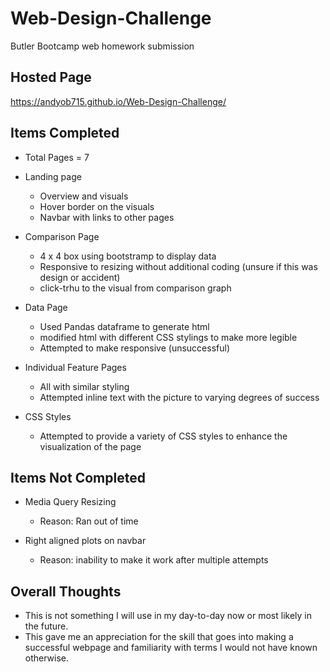 # Web-Design-Challenge
Butler Bootcamp web homework submission

## Hosted Page

https://andyob715.github.io/Web-Design-Challenge/

## Items Completed

* Total Pages = 7

* Landing page
    * Overview and visuals
    * Hover border on the visuals
    * Navbar with links to other pages

* Comparison Page
    * 4 x 4 box using bootstramp to display data
    * Responsive to resizing without additional coding (unsure if this was design or accident)
    * click-trhu to the visual from comparison graph

* Data Page
    * Used Pandas dataframe to generate html
    * modified html with different CSS stylings to make more legible
    * Attempted to make responsive (unsuccessful)

* Individual Feature Pages
    * All with similar styling
    * Attempted inline text with the picture to varying degrees of success

* CSS Styles
    * Attempted to provide a variety of CSS styles to enhance the visualization of the page

## Items Not Completed

* Media Query Resizing
    * Reason: Ran out of time

* Right aligned plots on navbar
    * Reason: inability to make it work after multiple attempts


## Overall Thoughts

* This is not something I will use in my day-to-day now or most likely in the future.
* This gave me an appreciation for the skill that goes into making a successful webpage and familiarity with terms I would not have known otherwise.